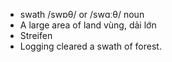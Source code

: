 
- swath	/swɒθ/ or /swɑːθ/	noun	
- A large area of land	vùng, dải lớn	
- Streifen	
- Logging cleared a swath of forest.